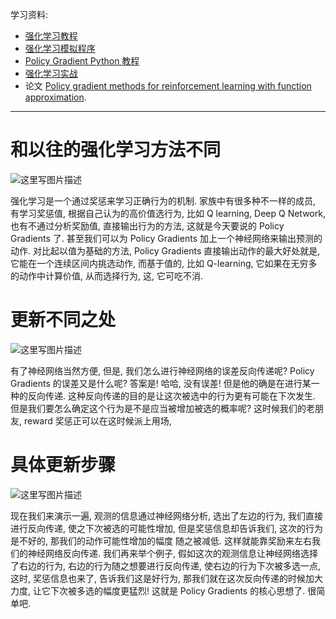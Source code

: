学习资料:

- [强化学习教程](https://morvanzhou.github.io/tutorials/machine-learning/reinforcement-learning/)
- [强化学习模拟程序](https://www.youtube.com/watch?v=G5BDgzxfLvA&list=PLXO45tsB95cLYyEsEylpPvTY-8ErPt2O_)
- [Policy Gradient Python 教程](https://morvanzhou.github.io/tutorials/machine-learning/reinforcement-learning/5-1-policy-gradient-softmax1/)
- [强化学习实战](https://morvanzhou.github.io/tutorials/machine-learning/ML-practice/RL-build-arm-from-scratch1/)
- 论文 [Policy gradient methods for reinforcement learning with function approximation](https://papers.nips.cc/paper/1713-policy-gradient-methods-for-reinforcement-learning-with-function-approximation.pdf).


----------
# 和以往的强化学习方法不同
![这里写图片描述](https://morvanzhou.github.io/static/results/ML-intro/PG01.png)

强化学习是一个通过奖惩来学习正确行为的机制. 家族中有很多种不一样的成员, 有学习奖惩值, 根据自己认为的高价值选行为, 比如 Q learning, Deep Q Network, 也有不通过分析奖励值, 直接输出行为的方法, 这就是今天要说的 Policy Gradients 了. 甚至我们可以为 Policy Gradients 加上一个神经网络来输出预测的动作. 对比起以值为基础的方法, Policy Gradients 直接输出动作的最大好处就是, 它能在一个连续区间内挑选动作, 而基于值的, 比如 Q-learning, 它如果在无穷多的动作中计算价值, 从而选择行为, 这, 它可吃不消.

# 更新不同之处
![这里写图片描述](https://morvanzhou.github.io/static/results/ML-intro/PG02.png)

有了神经网络当然方便, 但是, 我们怎么进行神经网络的误差反向传递呢? Policy Gradients 的误差又是什么呢? 答案是! 哈哈, 没有误差! 但是他的确是在进行某一种的反向传递. 这种反向传递的目的是让这次被选中的行为更有可能在下次发生. 但是我们要怎么确定这个行为是不是应当被增加被选的概率呢? 这时候我们的老朋友, reward 奖惩正可以在这时候派上用场,

# 具体更新步骤
![这里写图片描述](https://morvanzhou.github.io/static/results/ML-intro/PG03.png)

现在我们来演示一遍, 观测的信息通过神经网络分析, 选出了左边的行为, 我们直接进行反向传递, 使之下次被选的可能性增加, 但是奖惩信息却告诉我们, 这次的行为是不好的, 那我们的动作可能性增加的幅度 随之被减低. 这样就能靠奖励来左右我们的神经网络反向传递. 我们再来举个例子, 假如这次的观测信息让神经网络选择了右边的行为, 右边的行为随之想要进行反向传递, 使右边的行为下次被多选一点, 这时, 奖惩信息也来了, 告诉我们这是好行为, 那我们就在这次反向传递的时候加大力度, 让它下次被多选的幅度更猛烈! 这就是 Policy Gradients 的核心思想了. 很简单吧.
